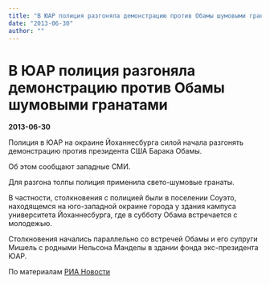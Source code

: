 ```yaml
---
title: "В ЮАР полиция разгоняла демонстрацию против Обамы шумовыми гранатами"
date: "2013-06-30"
author: ""
---
```


# В ЮАР полиция разгоняла демонстрацию против Обамы шумовыми гранатами

**2013-06-30** 

Полиция в ЮАР на окраине Йоханнесбурга силой начала разгонять демонстрацию против президента США Барака Обамы.

Об этом сообщают западные СМИ.

Для разгона толпы полиция применила свето-шумовые гранаты.

В частности, столкновения с полицией были в поселении Соуэто, находящемся на юго-западной окраине города у здания кампуса университета Йоханнесбурга, где в субботу Обама встречается с молодежью.

Столкновения начались параллельно со встречей Обамы и его супруги Мишель с родными Нельсона Манделы в здании фонда экс-президента ЮАР.

По материалам [РИА Новости](http://ria.ru/world/20130629/946574147.html#13725343816153&message=resize&relto=register&action=addClass&value=registration)